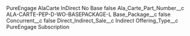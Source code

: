 <?xml version="1.0" encoding="UTF-8"?>
<CustomMetadata xmlns="http://soap.sforce.com/2006/04/metadata" xmlns:xsi="http://www.w3.org/2001/XMLSchema-instance" xmlns:xsd="http://www.w3.org/2001/XMLSchema">
    <label>PureEngage AlaCarte InDirect No Base</label>
    <protected>false</protected>
    <values>
        <field>Ala_Carte_Part_Number__c</field>
        <value xsi:type="xsd:string">ALA-CARTE-PEP-D-WO-BASEPACKAGE-L</value>
    </values>
    <values>
        <field>Base_Package__c</field>
        <value xsi:type="xsd:boolean">false</value>
    </values>
    <values>
        <field>Concurrent__c</field>
        <value xsi:type="xsd:boolean">false</value>
    </values>
    <values>
        <field>Direct_Indirect_Sale__c</field>
        <value xsi:type="xsd:string">Indirect</value>
    </values>
    <values>
        <field>Offering_Type__c</field>
        <value xsi:type="xsd:string">PureEngage Subscription</value>
    </values>
</CustomMetadata>

